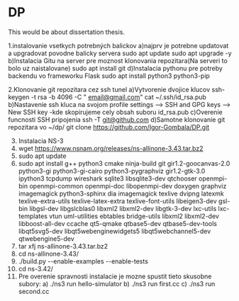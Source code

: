 # DP
This would be about dissertation thesis.

1.instalovanie vsetkych potrebných balickov
a)najprv je potrebne updatovat a upgradovat povodne balicky servera
sudo apt update
sudo apt upgrade -y
b)Instalacia Gitu na server pre moznost klonovania repozitara(Na serveri to bolo uz naistalovane)
sudo apt install git
d)Instalacia pythonu pre potreby backendu vo frameworku Flask
sudo apt install python3 python3-pip

2.Klonovanie git repozitara cez ssh tunel
a)Vytvorenie dvojice klucov
ssh-keygen -t rsa -b 4096 -C " email@gmail.com"
cat ~/.ssh/id_rsa.pub
b)Nastavenie ssh kluca na svojom profile
settings --> SSH and GPG keys --> New SSH key
-kde skopirujeme cely obsah suboru id_rsa.pub
c)Overenie funcnosti SSH pripojenia
ssh -T git@github.com
d)Samotne klonovanie git repozitara vo ~/dp/
git clone https://github.com/Igor-Gombala/DP.git


3. Instalacia NS-3
1. wget https://www.nsnam.org/releases/ns-allinone-3.43.tar.bz2
2. sudo apt update
3. sudo apt install g++ python3 cmake ninja-build git gir1.2-goocanvas-2.0 python3-gi python3-gi-cairo python3-pygraphviz gir1.2-gtk-3.0 ipython3 tcpdump wireshark sqlite3 libsqlite3-dev qtchooser openmpi-bin openmpi-common openmpi-doc libopenmpi-dev doxygen graphviz imagemagick python3-sphinx dia imagemagick texlive dvipng latexmk texlive-extra-utils texlive-latex-extra texlive-font-utils libeigen3-dev gsl-bin libgsl-dev libgslcblas0 libxml2 libxml2-dev libgtk-3-dev lxc-utils lxc-templates vtun uml-utilities ebtables bridge-utils libxml2 libxml2-dev libboost-all-dev ccache qt5-qmake qtbase5-dev qtbase5-dev-tools libqt5svg5-dev libqt5webenginewidgets5 libqt5webchannel5-dev qtwebengine5-dev
4. tar xfj ns-allinone-3.43.tar.bz2
5. cd ns-allinone-3.43/
6. ./build.py --enable-examples --enable-tests
7. cd ns-3.42/
8. Pre overenie spravnosti instalacie je mozne spustit tieto skusobne subory:
    a) ./ns3 run hello-simulator
    b) ./ns3 run first.cc
    c) ./ns3 run second.cc
